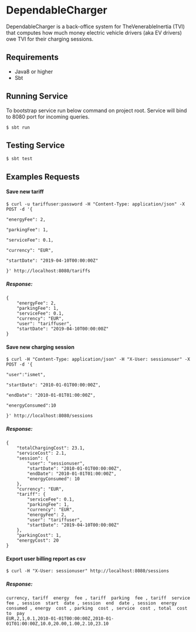 # DependableCharger

DependableCharger is a back-office system for TheVenerableInertia (TVI) that computes how much money electric vehicle drivers (aka EV drivers) owe TVI for their charging sessions.

## Requirements

- Java8 or higher
- Sbt

## Running Service

To bootstrap service run below command on project root. Service will bind to 8080 port for incoming queries.

 ```
$ sbt run
```

## Testing Service

```
$ sbt test
``` 

## Examples Requests

#### Save new tariff

```
$ curl -u tariffuser:password -H "Content-Type: application/json" -X POST -d '{
                                                                                 "energyFee": 2,
                                                                                 "parkingFee": 1,
                                                                                 "serviceFee": 0.1,
                                                                                 "currency": "EUR",
                                                                                 "startDate": "2019-04-10T00:00:00Z"
                                                                               }' http://localhost:8080/tariffs

```

##### Response:
```
{
    "energyFee": 2,
    "parkingFee": 1,
    "serviceFee": 0.1,
    "currency": "EUR",
    "user": "tariffuser",
    "startDate": "2019-04-10T00:00:00Z"
}
```

#### Save new charging session

```
$ curl -H "Content-Type: application/json" -H "X-User: sessionuser" -X POST -d '{
                                                                                  "user":"ismet",
                                                                                  "startDate": "2010-01-01T00:00:00Z",
                                                                                  "endDate": "2010-01-01T01:00:00Z",
                                                                                  "energyConsumed":10
                                                                                }' http://localhost:8080/sessions
   ```

##### Response:

```
{
    "totalChargingCost": 23.1,
    "serviceCost": 2.1,
    "session": {
        "user": "sessionuser",
        "startDate": "2010-01-01T00:00:00Z",
        "endDate": "2010-01-01T01:00:00Z",
        "energyConsumed": 10
    },
    "currency": "EUR",
    "tariff": {
        "serviceFee": 0.1,
        "parkingFee": 1,
        "currency": "EUR",
        "energyFee": 2,
        "user": "tariffuser",
        "startDate": "2019-04-10T00:00:00Z"
    },
    "parkingCost": 1,
    "energyCost": 20
}
```

#### Export user billing report as csv

```
$ curl -H "X-User: sessionuser" http://localhost:8080/sessions
```

##### Response:

```
currency, tariff  energy  fee , tariff  parking  fee , tariff  service  fee , session  start  date , session  end  date , session  energy  consumed , energy  cost , parking  cost , service  cost , total  cost  to  pay 
EUR,2,1,0.1,2010-01-01T00:00:00Z,2010-01-01T01:00:00Z,10.0,20.00,1.00,2.10,23.10
```



